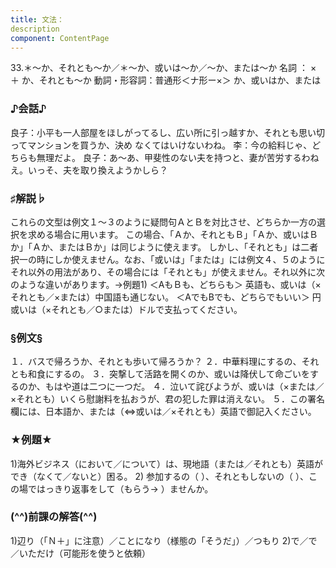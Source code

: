 ```yaml
---
title: 文法：
description
component: ContentPage
---
```



33.＊～か、それとも～か／＊～か、或いは～か／～か、または～か
名詞 ： × ＋ か、それとも～か
動詞・形容詞：普通形＜ナ形ー×＞ か、或いはか、または

### ♪会話♪
良子：小平も一人部屋をほしがってるし、広い所に引っ越すか、それとも思い切ってマンションを買うか、決め なくてはいけないわね。
李：今の給料じゃ、どちらも無理だよ。
良子：あ～あ、甲斐性のない夫を持つと、妻が苦労するわねえ。いっそ、夫を取り換えようかしら？

### ♯解説♭
これらの文型は例文１～３のように疑問句ＡとＢを対比させ、どちらか一方の選択を求める場合に用います。 この場合、「Ａか、それともＢ」「Ａか、或いはＢか」「Ａか、またはＢか」は同じように使えます。
しかし、「それとも」は二者択一の時にしか使えません。なお、「或いは」「または」には例文４、５のようにそれ以外の用法があり、その場合には「それとも」が使えません。それ以外に次のような違いがあります。→例題1)
＜AもＢも、どちらも＞ 英語も、或いは（×それとも／×または）中国語も通じない。
＜AでもBでも、どちらでもいい＞ 円或いは（×それとも／○または）ドルで支払ってください。

### §例文§
１．バスで帰ろうか、それとも歩いて帰ろうか？
２．中華料理にするの、それとも和食にするの。
３．突撃して活路を開くのか、或いは降伏して命ごいをするのか、もはや道は二つに一つだ。
４．泣いて詫びようが、或いは（×または／×それとも）いくら慰謝料を払おうが、君の犯した罪は消えない。
５．この署名欄には、日本語か、または（⇔或いは／×それとも）英語で御記入ください。

### ★例題★
1)海外ビジネス（において／について）は、現地語（または／それとも）英語ができ（なくて／ないと）困る。
2) 参加するの（ ）、それともしないの（ ）、この場ではっきり返事をして（もらう→ ）ませんか。

### (^^)前課の解答(^^)
1)辺り（「Ｎ＋」に注意）／ことになり（様態の「そうだ」）／つもり
2)で／で／いただけ（可能形を使うと依頼）

